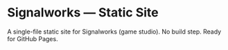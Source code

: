 # Signalworks — Static Site

A single-file static site for Signalworks (game studio). No build step. Ready for GitHub Pages.
